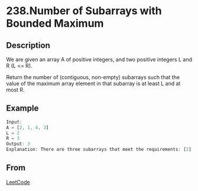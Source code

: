 # 238.Number of Subarrays with Bounded Maximum

## Description

We are given an array A of positive integers, and two positive integers L and R (L <= R).

Return the number of (contiguous, non-empty) subarrays such that the value of the maximum array element in that subarray is at least L and at most R.

## Example

```js
Input:
A = [2, 1, 4, 3]
L = 2
R = 3
Output: 3
Explanation: There are three subarrays that meet the requirements: [2], [2, 1], [3].
```

## From

[LeetCode](https://leetcode.com/problems/number-of-subarrays-with-bounded-maximum)
